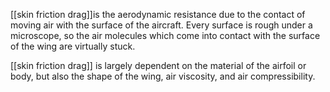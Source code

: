 [[skin friction drag]]is the aerodynamic resistance due to the contact of moving air with the surface of the aircraft. Every surface is rough under a microscope, so the air molecules which come into contact with the surface of the wing are virtually stuck.

[[skin friction drag]] is largely dependent on the material of the airfoil or body, but also the shape of the wing, air viscosity, and air compressibility. 
